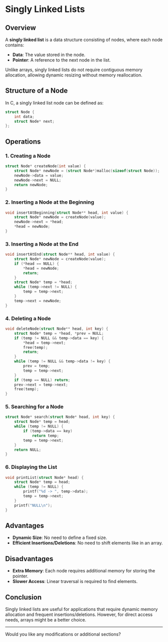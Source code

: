 # Singly Linked Lists

## Overview
A **singly linked list** is a data structure consisting of nodes, where each node contains:
- **Data**: The value stored in the node.
- **Pointer**: A reference to the next node in the list.

Unlike arrays, singly linked lists do not require contiguous memory allocation, allowing dynamic resizing without memory reallocation.

## Structure of a Node
In C, a singly linked list node can be defined as:

```c
struct Node {
    int data;
    struct Node* next;
};
```

## Operations
### 1. Creating a Node
```c
struct Node* createNode(int value) {
    struct Node* newNode = (struct Node*)malloc(sizeof(struct Node));
    newNode->data = value;
    newNode->next = NULL;
    return newNode;
}
```

### 2. Inserting a Node at the Beginning
```c
void insertAtBeginning(struct Node** head, int value) {
    struct Node* newNode = createNode(value);
    newNode->next = *head;
    *head = newNode;
}
```

### 3. Inserting a Node at the End
```c
void insertAtEnd(struct Node** head, int value) {
    struct Node* newNode = createNode(value);
    if (*head == NULL) {
        *head = newNode;
        return;
    }
    struct Node* temp = *head;
    while (temp->next != NULL) {
        temp = temp->next;
    }
    temp->next = newNode;
}
```

### 4. Deleting a Node
```c
void deleteNode(struct Node** head, int key) {
    struct Node* temp = *head, *prev = NULL;
    if (temp != NULL && temp->data == key) {
        *head = temp->next;
        free(temp);
        return;
    }
    while (temp != NULL && temp->data != key) {
        prev = temp;
        temp = temp->next;
    }
    if (temp == NULL) return;
    prev->next = temp->next;
    free(temp);
}
```

### 5. Searching for a Node
```c
struct Node* search(struct Node* head, int key) {
    struct Node* temp = head;
    while (temp != NULL) {
        if (temp->data == key)
            return temp;
        temp = temp->next;
    }
    return NULL;
}
```

### 6. Displaying the List
```c
void printList(struct Node* head) {
    struct Node* temp = head;
    while (temp != NULL) {
        printf("%d -> ", temp->data);
        temp = temp->next;
    }
    printf("NULL\n");
}
```

## Advantages
- **Dynamic Size**: No need to define a fixed size.
- **Efficient Insertions/Deletions**: No need to shift elements like in an array.

## Disadvantages
- **Extra Memory**: Each node requires additional memory for storing the pointer.
- **Slower Access**: Linear traversal is required to find elements.

## Conclusion
Singly linked lists are useful for applications that require dynamic memory allocation and frequent insertions/deletions. However, for direct access needs, arrays might be a better choice.

---

Would you like any modifications or additional sections?

